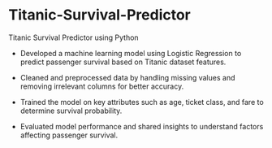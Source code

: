 # Titanic-Survival-Predictor

Titanic Survival Predictor using Python

- Developed a machine learning model using Logistic Regression to predict passenger survival based on Titanic dataset features.

- Cleaned and preprocessed data by handling missing values and removing irrelevant columns for better accuracy.

- Trained the model on key attributes such as age, ticket class, and fare to determine survival probability.

- Evaluated model performance and shared insights to understand factors affecting passenger survival.
